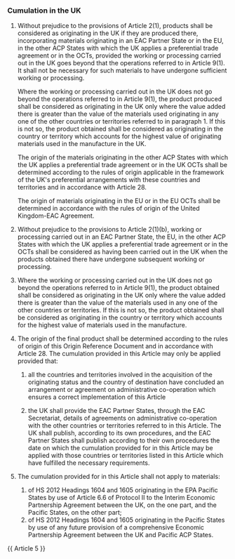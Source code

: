 ### Cumulation in the UK

1. Without prejudice to the provisions of Article 2(1), products shall be considered as originating in the UK if they are produced there, incorporating materials originating in an EAC Partner State or in the EU, in the other ACP States with which the UK applies a preferential trade agreement or in the OCTs, provided the working or processing carried out in the UK goes beyond that the operations referred to in Article 9(1). It shall not be necessary for such materials to have undergone sufficient working or processing.

    Where the working or processing carried out in the UK does not go beyond the operations referred to in Article 9(1), the product produced shall be considered as originating in the UK only where the value added there is greater than the value of the materials used originating in any one of the other countries or territories referred to in paragraph 1. If this is not so, the product obtained shall be considered as originating in the country or territory which accounts for the highest value of originating materials used in the manufacture in the UK.

    The origin of the materials originating in the other ACP States with which the UK applies a preferential trade agreement or in the UK OCTs shall be determined according to the rules of origin applicable in the framework of the UK's preferential arrangements with these countries and territories and in accordance with Article 28.

    The origin of materials originating in the EU or in the EU OCTs shall be determined in accordance with the rules of origin of the United Kingdom-EAC Agreement.

2. Without prejudice to the provisions to Article 2(1)(b), working or processing carried out in an EAC Partner State, the EU, in the other ACP States with which the UK applies a preferential trade agreement or in the OCTs shall be considered as having been carried out in the UK when the products obtained there have undergone subsequent working or processing.

3. Where the working or processing carried out in the UK does not go beyond the operations referred to in Article 9(1), the product obtained shall be considered as originating in the UK only where the value added there is greater than the value of the materials used in any one of the other countries or territories. If this is not so, the product obtained shall be considered as originating in the country or territory which accounts for the highest value of materials used in the manufacture.

4. The origin of the final product shall be determined according to the rules of origin of this Origin Reference Document and in accordance with Article 28. The cumulation provided in this Article may only be applied provided that:

   1. all the countries and territories involved in the acquisition of the originating status and the country of destination have concluded an arrangement or agreement on administrative co-operation which ensures a correct implementation of this Article

   2. the UK shall provide the EAC Partner States, through the EAC Secretariat, details of agreements on administrative co-operation with the other countries or territories referred to in this Article. The UK shall publish, according to its own procedures, and the EAC Partner States shall publish according to their own procedures the date on which the cumulation provided for in this Article may be applied with those countries or territories listed in this Article which have fulfilled the necessary requirements.

5. The cumulation provided for in this Article shall not apply to materials:
   1. of HS 2012 Headings 1604 and 1605 originating in the EPA Pacific States by use of Article 6.6 of Protocol II to the Interim Economic Partnership Agreement between the UK, on the one part, and the Pacific States, on the other part;
   2. of HS 2012 Headings 1604 and 1605 originating in the Pacific States by use of any future provision of a comprehensive Economic Partnership Agreement between the UK and Pacific ACP States.


{{ Article 5 }}
